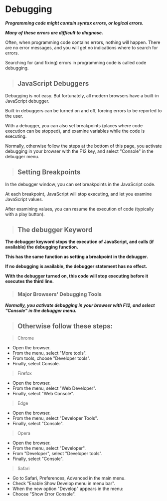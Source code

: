 # Debugging

***Programming code might contain syntax errors, or logical errors.***

***Many of these errors are difficult to diagnose.***

Often, when programming code contains errors, nothing will happen. There are no error messages, and you will get no indications where to search for errors.

Searching for (and fixing) errors in programming code is called code debugging.

>## JavaScript Debuggers

Debugging is not easy. But fortunately, all modern browsers have a built-in JavaScript debugger.

Built-in debuggers can be turned on and off, forcing errors to be reported to the user.

With a debugger, you can also set breakpoints (places where code execution can be stopped), and examine variables while the code is executing.

Normally, otherwise follow the steps at the bottom of this page, you activate debugging in your browser with the F12 key, and select "Console" in the debugger menu.

>## Setting Breakpoints

In the debugger window, you can set breakpoints in the JavaScript code.

At each breakpoint, JavaScript will stop executing, and let you examine JavaScript values.

After examining values, you can resume the execution of code (typically with a play button).

>## The debugger Keyword

**The debugger keyword stops the execution of JavaScript, and calls (if available) the debugging function.**

**This has the same function as setting a breakpoint in the debugger.**

**If no debugging is available, the debugger statement has no effect.**

**With the debugger turned on, this code will stop executing before it executes the third line.**


>### Major Browsers' Debugging Tools
***Normally, you activate debugging in your browser with F12, and select "Console" in the debugger menu.***

>## Otherwise follow these steps:

>Chrome
- Open the browser.
- From the menu, select "More tools".
- From tools, choose "Developer tools".
- Finally, select Console.
> Firefox
- Open the browser.
- From the menu, select "Web Developer".
- Finally, select "Web Console".
> Edge
- Open the browser.
- From the menu, select "Developer Tools".
- Finally, select "Console".
>Opera
- Open the browser.
- From the menu, select "Developer".
- From "Developer", select "Developer tools".
- Finally, select "Console".
> Safari
- Go to Safari, Preferences, Advanced in the main menu.
- Check "Enable Show Develop menu in menu bar".
- When the new option "Develop" appears in the menu:
- Choose "Show Error Console".